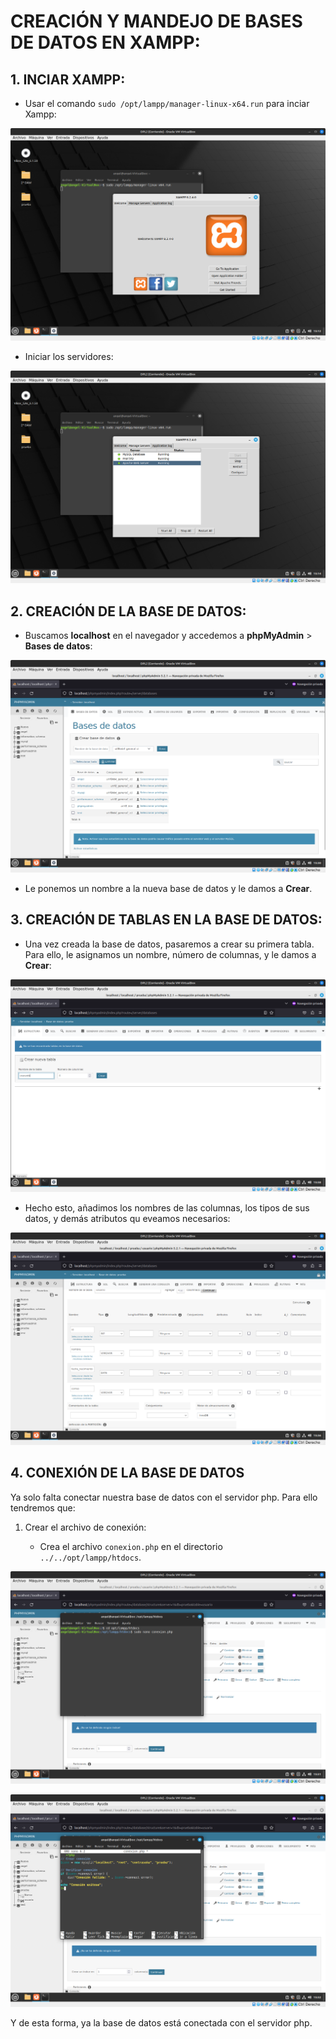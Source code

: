 # CREACIÓN Y MANDEJO DE BASES DE DATOS EN XAMPP:

## 1. INCIAR XAMPP:

- Usar el comando ```sudo /opt/lampp/manager-linux-x64.run``` para inciar Xampp:

![1](https://github.com/Angel170605/DPL_A_Angel/blob/main/IMGS/tarea_bases_de_datos_xampp/1.png)

- Iniciar los servidores:


![2](https://github.com/Angel170605/DPL_A_Angel/blob/main/IMGS/tarea_bases_de_datos_xampp/2.png)

## 2. CREACIÓN DE LA BASE DE DATOS:

- Buscamos **localhost** en el navegador y accedemos a **phpMyAdmin** > **Bases de datos**:


![3](https://github.com/Angel170605/DPL_A_Angel/blob/main/IMGS/tarea_bases_de_datos_xampp/3.png)

- Le ponemos un nombre a la nueva base de datos y le damos a **Crear**.

## 3. CREACIÓN DE TABLAS EN LA BASE DE DATOS:

- Una vez creada la base de datos, pasaremos a crear su primera tabla. Para ello, le asignamos un nombre, número de columnas, y le damos a **Crear**:

![4](https://github.com/Angel170605/DPL_A_Angel/blob/main/IMGS/tarea_bases_de_datos_xampp/4.png)

- Hecho esto, añadimos los nombres de las columnas, los tipos de sus datos, y demás atributos qu eveamos necesarios:

![5](https://github.com/Angel170605/DPL_A_Angel/blob/main/IMGS/tarea_bases_de_datos_xampp/5.png)

## 4. CONEXIÓN DE LA BASE DE DATOS

Ya solo falta conectar nuestra base de datos con el servidor php. Para ello tendremos que:

1. Crear el archivo de conexión:

   - Crea el archivo `conexion.php` en el directorio `../../opt/lampp/htdocs`. 
   
![6](https://github.com/Angel170605/DPL_A_Angel/blob/main/IMGS/tarea_bases_de_datos_xampp/6.png)
   
![7](https://github.com/Angel170605/DPL_A_Angel/blob/main/IMGS/tarea_bases_de_datos_xampp/7.png)

Y de esta forma, ya la base de datos está conectada con el servidor php.

